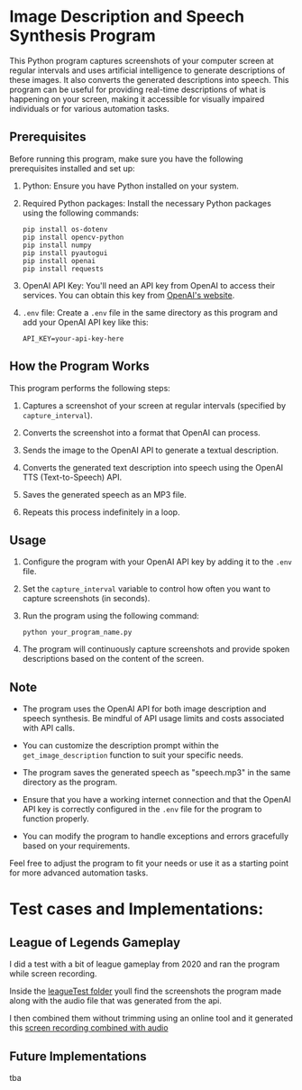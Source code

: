 # Image Description and Speech Synthesis Program

This Python program captures screenshots of your computer screen at regular intervals and uses artificial intelligence to generate descriptions of these images. It also converts the generated descriptions into speech. This program can be useful for providing real-time descriptions of what is happening on your screen, making it accessible for visually impaired individuals or for various automation tasks.

## Prerequisites
Before running this program, make sure you have the following prerequisites installed and set up:

1. Python: Ensure you have Python installed on your system.

2. Required Python packages: Install the necessary Python packages using the following commands:

   ```
   pip install os-dotenv
   pip install opencv-python
   pip install numpy
   pip install pyautogui
   pip install openai
   pip install requests
   ```

3. OpenAI API Key: You'll need an API key from OpenAI to access their services. You can obtain this key from [OpenAI's website](https://beta.openai.com/signup/).

4. `.env` file: Create a `.env` file in the same directory as this program and add your OpenAI API key like this:

   ```
   API_KEY=your-api-key-here
   ```

## How the Program Works
This program performs the following steps:

1. Captures a screenshot of your screen at regular intervals (specified by `capture_interval`).

2. Converts the screenshot into a format that OpenAI can process.

3. Sends the image to the OpenAI API to generate a textual description.

4. Converts the generated text description into speech using the OpenAI TTS (Text-to-Speech) API.

5. Saves the generated speech as an MP3 file.

6. Repeats this process indefinitely in a loop.

## Usage
1. Configure the program with your OpenAI API key by adding it to the `.env` file.

2. Set the `capture_interval` variable to control how often you want to capture screenshots (in seconds).

3. Run the program using the following command:

   ```
   python your_program_name.py
   ```

4. The program will continuously capture screenshots and provide spoken descriptions based on the content of the screen.

## Note
- The program uses the OpenAI API for both image description and speech synthesis. Be mindful of API usage limits and costs associated with API calls.

- You can customize the description prompt within the `get_image_description` function to suit your specific needs.

- The program saves the generated speech as "speech.mp3" in the same directory as the program.

- Ensure that you have a working internet connection and that the OpenAI API key is correctly configured in the `.env` file for the program to function properly.

- You can modify the program to handle exceptions and errors gracefully based on your requirements.

Feel free to adjust the program to fit your needs or use it as a starting point for more advanced automation tasks.


# Test cases and Implementations:

## League of Legends Gameplay

I did a test with a bit of league gameplay from 2020 and ran the program while screen recording.

Inside the [leagueTest folder](https://github.com/ThePalad1n/announcerGPT/tree/main/leagueTest) youll find the screenshots the program made along with the audio file that was generated from the api.

I then combined them without trimming using an online tool and it generated this [screen recording combined with audio](https://drive.google.com/file/d/1n4PswS76Umk4U10BV1bAZiiqcm7ozZsm/view?usp=sharing)

## Future Implementations
tba
